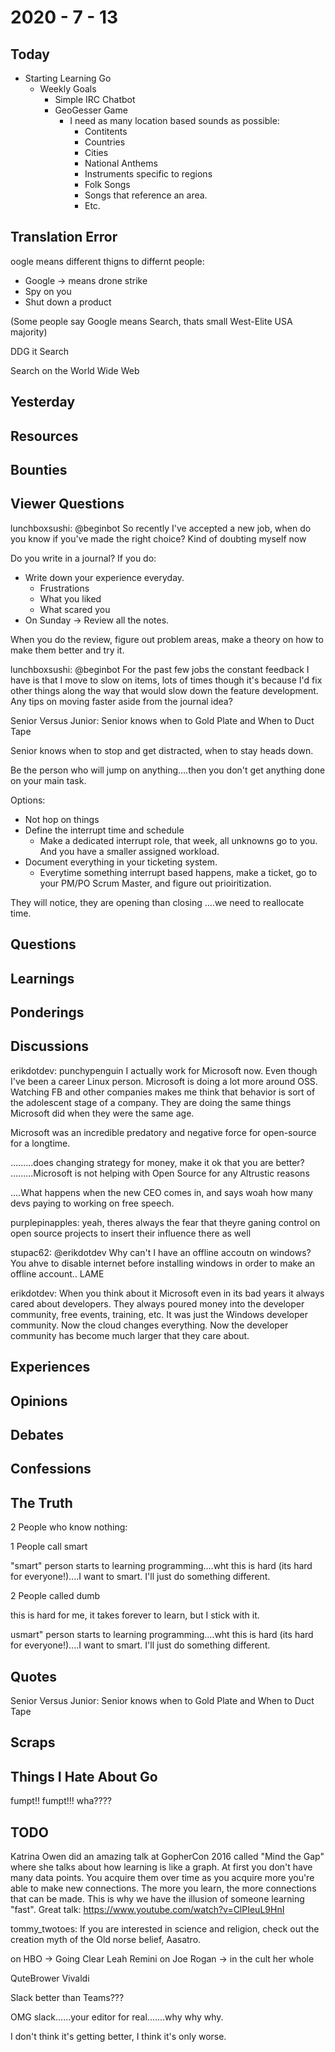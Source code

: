 # 2020 - 7 - 13

## Today

- Starting Learning Go
  - Weekly Goals
    - Simple IRC Chatbot
    - GeoGesser Game
      - I need as many location based sounds as possible:
        - Contitents
        - Countries
        - Cities
        - National Anthems
        - Instruments specific to regions
        - Folk Songs
        - Songs that reference an area.
        - Etc.

## Translation Error

oogle means different thigns to differnt people:

- Google -> means drone strike
- Spy on you
- Shut down a product

(Some people say Google means Search, thats small West-Elite USA majority)

DDG it
Search

Search on the World Wide Web

## Yesterday

## Resources

## Bounties

## Viewer Questions

lunchboxsushi: @beginbot So recently I've accepted a new job, when do you know
if you've made the right choice? Kind of doubting myself now

Do you write in a journal?
If you do:

- Write down your experience everyday.
  - Frustrations
  - What you liked
  - What scared you
- On Sunday -> Review all the notes.

When you do the review, figure out problem areas,
make a theory on how to make them better and try it.

lunchboxsushi: @beginbot For the past few jobs the constant feedback I have is
that I move to slow on items, lots of times though it's because I'd fix other
things along the way that would slow down the feature development. Any tips on
moving faster aside from the journal idea?

Senior Versus Junior: Senior knows when to Gold Plate and When to Duct Tape

Senior knows when to stop and get distracted, when to stay heads down.

Be the person who will jump on anything....then you don't get anything done on
your main task.

Options:

- Not hop on things
- Define the interrupt time and schedule
  - Make a dedicated interrupt role,
    that week, all unknowns go to you.
    And you have a smaller assigned workload.
- Document everything in your ticketing system.
  - Everytime something interrupt based happens,
    make a ticket, go to your PM/PO Scrum Master,
    and figure out prioiritization.

They will notice, they are opening than closing
....we need to reallocate time.

## Questions

## Learnings

## Ponderings

## Discussions

erikdotdev: punchypenguin I actually work for Microsoft now. Even though I've
been a career Linux person. Microsoft is doing a lot more around OSS. Watching
FB and other companies makes me think that behavior is sort of the adolescent
stage of a company. They are doing the same things Microsoft did when they were
the same age.

Microsoft was an incredible predatory and negative force for open-source for a
longtime.

.........does changing strategy for money, make it ok that you are better?
.........Microsoft is not helping with Open Source for any Altrustic reasons

....What happens when the new CEO comes in, and says woah how many devs
paying to working on free speech.

purplepinapples: yeah, theres always the fear that theyre ganing control on open
source projects to insert their influence there as well

stupac62: @erikdotdev Why can't I have an offline accoutn on
windows? You ahve to disable internet before installing windows in order to make
an offline account.. LAME

erikdotdev: When you think about it Microsoft even in its bad years it always
cared about developers. They always poured money into the developer community,
free events, training, etc. It was just the Windows developer community. Now the
cloud changes everything. Now the developer community has become much larger
that they care about.

## Experiences

## Opinions

## Debates

## Confessions

## The Truth

2 People who know nothing:

1 People call smart

"smart" person  starts to learning programming....wht this is hard (its hard for
everyone!)....I want to smart. I'll just do something different.

2 People called dumb

this is hard for me, it takes forever to learn, but I stick with it.

usmart" person  starts to learning programming....wht this is hard (its hard for
everyone!)....I want to smart. I'll just do something different.

## Quotes

Senior Versus Junior: Senior knows when to Gold Plate and When to Duct Tape

## Scraps

## Things I Hate About Go

fumpt!!
fumpt!!!
wha????

## TODO

Katrina Owen did an amazing talk at GopherCon 2016 called "Mind the Gap" where
she talks about how learning is like a graph. At first you don't have many data
points. You acquire them over time as you acquire more you're able to make new
connections. The more you learn, the more connections that can be made. This is
why we have the illusion of someone learning "fast". Great talk:
<https://www.youtube.com/watch?v=ClPIeuL9HnI>

tommy_twotoes: If you are interested in science and religion, check out the
creation myth of the Old norse belief, Aasatro.

on HBO -> Going Clear
Leah Remini on Joe Rogan -> in the cult her whole

QuteBrower
Vivaldi

Slack better than Teams???

OMG slack......your editor for real.......why why why.

I don't think it's getting better, I think it's only worse.
